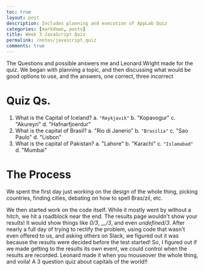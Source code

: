 ```yaml
---
toc: true
layout: post
description: Includes planning and execution of AppLab Quiz
categories: [markdown, posts]
title: Week 3 JavaScript Quiz
permalink: /notes/javascript_quiz
comments: true
---
```


The Questions and possible answers me and Leonard Wright made for the quiz. We began with planning a topic, and then discussing what would be good options to use, and the answers, one correct, three incorrect

# Quiz Qs.

1) What is the Capital of Iceland?
    a. `"Reykjavik"`
    b. "Kopavogur"
    c. "Akureyri"
    d. "Hafnarfjoerdur"
2) What is the capital of Brasil?
    a. "Rio di Janerio"
    b. `"Brasilia"`
    c. "Sao Paulo"
    d. "Lisbon"
3) What is the capital of Pakistan?
    a. "Lahore"
    b. "Karachi"
    c. `"Islamabad"`
    d. "Mumbai"

# The Process

We spent the first day just working on the design of the whole thing, picking countries, finding cities, debating on how to spell Bras/zil, etc. 

We then started work on the code itself. While it mostly went by without a hitch, we hit a roadblock near the end. The results page wouldn't show your results! It would show things like *0/3*, *__/3*, and even *undefined/3*. After nearly a full day of trying to rectify the problem, using code that wasn't even offered to us, and asking others on Slack, we figured out it was because the results were decided before the test started! So, I figured out if we made getting to the results its own event, we could control when the results are recorded. Leonard made it when you mouseover the whole thing, and voila! A 3 question quiz about capitals of the world!!
